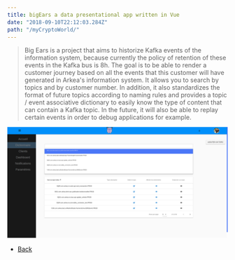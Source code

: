 ```yaml
---
title: bigEars a data presentational app written in Vue
date: "2018-09-10T22:12:03.284Z"
path: "/myCryptoWorld/"
---
```


>Big Ears is a project that aims to historize Kafka events of the information system, because currently the policy of retention of these events in the Kafka bus is 8h. The goal is to be able to render a customer journey based on all the events that this customer will have generated in Arkea's information system.
It allows you to search by topics and by customer number.
In addition, it also standardizes the format of future topics according to naming rules and provides a topic / event associative dictionary to easily know the type of content that can contain a Kafka topic.
In the future, it will also be able to replay certain events in order to debug applications for example.

![bigEars](./bigEars1.png)

<ul class="actions">
    <li><a href="/" class="button">Back</a></li>
</ul>
